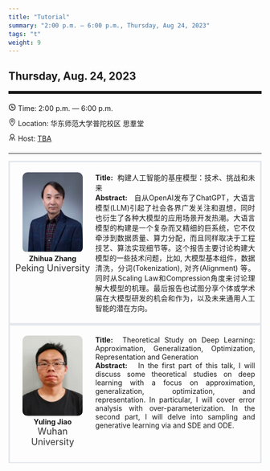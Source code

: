 ```yaml
---
title: "Tutorial"
summary: "2:00 p.m. — 6:00 p.m., Thursday, Aug 24, 2023"
tags: "t"
weight: 9
---
```


Thursday, Aug. 24, 2023
------


<hr style="border: 0; border-top: 5px solid;">

<!-- <div class="tip">
    <img class="icon" src="/icon/yanjiang.png" />
    SessionKenote Speech: <span class="font-bold" style="font-size:120%">TBA</span>
</div> -->

<div class="tip">
    <img class="icon" src="/icon/shizhong.png" />
    Time: 2:00 p.m. — 6:00 p.m.
</div>
<div class="tip">
    <img class="icon" src="/icon/didian.png" />
    Location: 华东师范大学普陀校区 思羣堂
</div>


<div class="tip">
    <img class="icon" src="/icon/lingdao.png" />
    Host: <a href="http://XXXXX" target="_blank">TBA</a>
</div>


________________________________________

<div class="row">
    <div class="left">
        <img src="/images/zhihua.png" class="avatar" />
        <div class="font-small font-bold">
            Zhihua Zhang
        </div>
        <div class="institute">
            Peking University
        </div>
    </div>
    <div class="right">
        <div class="font-small">
            <b>Title:</b>&nbsp;
            构建人工智能的基座模型：技术、挑战和未来
        </div>
        <div class="content font-small">
            <b>Abstract:</b> &nbsp;
            自从OpenAI发布了ChatGPT，大语言模型(LLM)引起了社会各界广发关注和遐想，同时也衍生了各种大模型的应用场景开发热潮。大语言模型的构建是一个复杂而又精细的巨系统，它不仅牵涉到数据质量、算力分配，而且同样取决于工程技艺、算法实现细节等。这个报告主要讨论构建大模型的一些技术问题，比如, 大模型基本组件，数据清洗，分词(Tokenization), 对齐(Alignment) 等。同时从Scaling Law和Compression角度来讨论理解大模型的机理。最后报告也试图分享个体或学术届在大模型研发的机会和作为，以及未来通用人工智能的潜在方向。
        </div>
    </div>
</div>

<div class="row">
    <div class="left">
        <img src="/images/yuling.png" class="avatar" />
        <div class="font-small font-bold">
            Yuling Jiao
        </div>
        <div class="institute">
            Wuhan University
        </div>
    </div>
    <div class="right">
        <div class="font-small">
            <b>Title:</b>&nbsp;
            Theoretical Study on Deep Learning: Approximation, Generalization, Optimization, Representation and Generation
        </div>
        <div class="content font-small">
            <b>Abstract:</b> &nbsp;
            In the first part of this talk, I will discuss some theoretical studies on deep learning with a focus on approximation, generalization, optimization, and representation. In particular, I will cover error analysis with over-parameterization. In the second part, I will delve into sampling and generative learning via  and SDE and ODE.
        </div>
    </div>
</div>


<style>

.tip {
    height: 30px;
    line-height: 30px;
}

.icon {
    width: 15px;
}

.row {
    padding: 10px; 
    height: auto; 
    border-bottom-width: 2px; 
    border-style: solid; 
    border-color: #E4E7ED; 
    padding-bottom: 20px; 
    padding-top: 20px;
    display: flex; 
    text-align: justify;
}

.left {
    min-width: 150px !important;
    text-align: center;
}

.avatar {
    width: 120px;
    height: 160px;
    max-width: 100%;
    border-radius: 10px;
}

.right {
    margin-left: 10px; 
    max-width: 80%;
}


.font-small {
    /* font-size: 16px; */
}

.font-bold {
    font-weight: bold;
}

.institute {
    font-size: 18px;
    color: #333;
    margin-bottom: 10px;
}
</style>